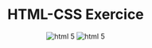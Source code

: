 <h1 align="center">HTML-CSS Exercice</h1>
<p align="center">
    <img src="https://img.shields.io/badge/HTML5-E34F26?style=for-the-badge&logo=html5&logoColor=white" alt="html 5">
    <img src="https://img.shields.io/badge/CSS3-1572B6?style=for-the-badge&logo=css3&logoColor=white" alt="html 5">
</p>
